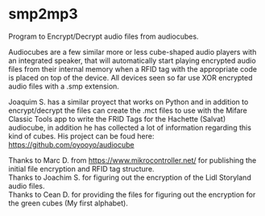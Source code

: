 # smp2mp3
Program to Encrypt/Decrypt audio files from audiocubes.

Audiocubes are a few similar more or less cube-shaped audio players with an integrated speaker, that will automatically start playing encrypted audio files from their internal memory when a RFID tag with the appropriate code is placed on top of the device. All devices seen so far use XOR encrypted audio files with a .smp extension.

Joaquim S. has a similar proyect that works on Python and in addition to encrypt/decrypt the files can create the .mct files to use with the Mifare Classic Tools app to write the FRID Tags for the Hachette (Salvat) audiocube, in addition he has collected a lot of information regarding this kind of cubes.
His project can be foud here: https://github.com/oyooyo/audiocube

Thanks to Marc D. from https://www.mikrocontroller.net/ for publishing the initial file encryption and RFID tag structure.  
Thanks to Joachim S. for figuring out the encryption of the Lidl Storyland audio files.  
Thanks to Cean D. for providing the files for figuring out the encryption for the green cubes (My first alphabet).
